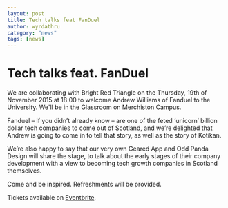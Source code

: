 ```yaml
---
layout: post
title: Tech talks feat FanDuel
author: wyrdathru
category: "news"
tags: [news]
---
```


# Tech talks feat. FanDuel

We are collaborating with Bright Red Triangle on the Thursday, 19th of November 2015 at 18:00 to welcome Andrew Williams of Fanduel to the University. We'll be in the Glassroom on Merchiston Campus.

Fanduel – if you didn’t already know – are one of the feted ‘unicorn’ billion dollar tech companies to come out of Scotland, and we’re delighted that Andrew is going to come in to tell that story, as well as the story of Kotikan.

We’re also happy to say that our very own Geared
App and Odd Panda Design will share the stage, to talk about the early stages of their company development with a view to becoming tech growth companies in Scotland themselves.

Come and be inspired. Refreshments will be provided.

Tickets available on <a href="https://www.eventbrite.co.uk/e/fanduel-bright-red-triangle-napier-developer-society-masterclass-tickets-19248269091">Eventbrite</a>.
